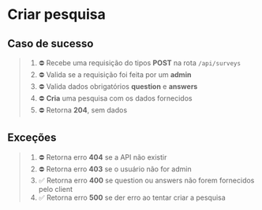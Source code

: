 # Criar pesquisa

## Caso de sucesso

> 1. ⛔ Recebe uma requisição do tipos **POST** na rota `/api/surveys`
> 2. ⛔ Valida se a requisição foi feita por um **admin**
> 3. ⛔ Valida dados obrigatórios **question** e **answers**
> 4. ⛔ **Cria** uma pesquisa com os dados fornecidos
> 5. ⛔ Retorna **204**, sem dados

## Exceções

> 1. ⛔ Retorna erro **404** se a API não existir
> 2. ⛔ Retorna erro **403** se o usuário não for admin
> 3. ✅ Retorna erro **400** se question ou answers não forem fornecidos pelo client
> 4. ✅ Retorna erro **500** se der erro ao tentar criar a pesquisa
